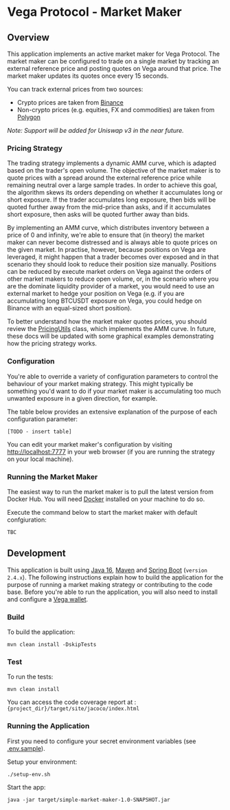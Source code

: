 # Vega Protocol - Market Maker

## Overview

This application implements an active market maker for Vega Protocol. The market maker can be configured to trade on a single market by tracking an external reference price and posting quotes on Vega around that price. The market maker updates its quotes once every 15 seconds.

You can track external prices from two sources:

* Crypto prices are taken from [Binance](https://binance.com)
* Non-crypto prices (e.g. equities, FX and commodities) are taken from [Polygon](https://polygon.io)

*Note: Support will be added for Uniswap v3 in the near future.*

### Pricing Strategy

The trading strategy implements a dynamic AMM curve, which is adapted based on the trader's open volume. The objective of the market maker is to quote prices with a spread around the external reference price while remaining neutral over a large sample trades. In order to achieve this goal, the algorithm skews its orders depending on whether it accumulates long or short exposure. If the trader accumulates long exposure, then bids will be quoted further away from the mid-price than asks, and if it accumulates short exposure, then asks will be quoted further away than bids.

By implementing an AMM curve, which distributes inventory between a price of 0 and infinity, we're able to ensure that (in theory) the market maker can never become distressed and is always able to quote prices on the given market. In practise, however, because positions on Vega are leveraged, it might happen that a trader becomes over exposed and in that scenario they should look to reduce their position size manually. Positions can be reduced by execute market orders on Vega against the orders of other market makers to reduce open volume, or, in the scenario where you are the dominate liquidity provider of a market, you would need to use an external market to hedge your position on Vega (e.g. if you are accumulating long BTCUSDT exposure on Vega, you could hedge on Binance with an equal-sized short position).

To better understand how the market maker quotes prices, you should review the [PricingUtils](https://github.com/MM0819/vega-market-maker/blob/main/src/main/java/com/vega/protocol/utils/PricingUtils.java) class, which implements the AMM curve. In future, these docs will be updated with some graphical examples demonstrating how the pricing strategy works.

### Configuration

You're able to override a variety of configuration parameters to control the behaviour of your market making strategy. This might typically be something you'd want to do if your market maker is accumulating too much unwanted exposure in a given direction, for example. 

The table below provides an extensive explanation of the purpose of each configuration parameter:

`[TODO - insert table]`

You can edit your market maker's configuration by visiting [http://localhost:7777](http://localhost:7777) in your web browser (if you are running the strategy on your local machine).

### Running the Market Maker

The easiest way to run the market maker is to pull the latest version from Docker Hub. You will need [Docker](https://www.docker.com) installed on your machine to do so.

Execute the command below to start the market maker with default confgiuration:

`TBC`

## Development

This application is built using [Java 16](https://www.oracle.com/java/technologies/javase/jdk16-archive-downloads.html), [Maven](https://maven.apache.org) and [Spring Boot](https://spring.io/projects/spring-boot) (`version 2.4.x`). The following instructions explain how to build the application for the purpose of running a market making strategy or contributing to the code base. Before you're able to run the application, you will also need to install and configure a [Vega wallet](https://github.com/vegaprotocol/vegawallet).

### Build

To build the application:

`mvn clean install -DskipTests`

### Test

To run the tests:

`mvn clean install`

You can access the code coverage report at :`{project_dir}/target/site/jacoco/index.html`

### Running the Application

First you need to configure your secret environment variables (see [.env.sample](https://github.com/MM0819/vega-market-maker/blob/main/.env.sample)).

Setup your environment: 

`./setup-env.sh`

Start the app: 

`java -jar target/simple-market-maker-1.0-SNAPSHOT.jar`
